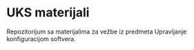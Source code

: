 # UKS materijali

Repozitorijum sa materijalima za vežbe iz predmeta Upravljanje konfiguracijom softvera.
